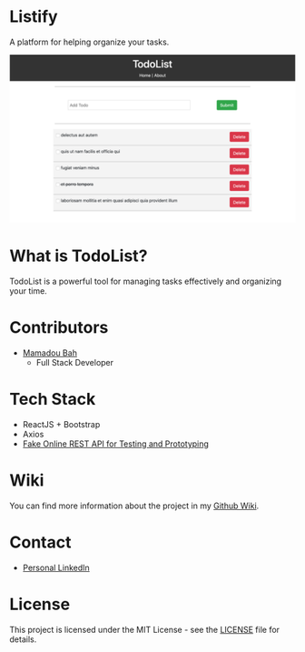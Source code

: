 # Listify

A platform for helping organize your tasks.

![TodoList Screenshot](WikiImages/TodoListHomepage.png?raw=true)

# What is TodoList?

TodoList is a powerful tool for managing tasks effectively and organizing your time.

# Contributors

- [Mamadou Bah](https://www.linkedin.com/in/mamadou-bah-9962a711b/)
  - Full Stack Developer

# Tech Stack

- ReactJS + Bootstrap
- Axios
- [Fake Online REST API for Testing and Prototyping](https://jsonplaceholder.typicode.com/)

# Wiki

You can find more information about the project in my [Github Wiki](https://github.com/Mousto097/TodoList-React-Bootstrap/wiki).

# Contact

- [Personal LinkedIn](https://www.linkedin.com/in/mamadou-bah-9962a711b/)

# License

This project is licensed under the MIT License - see the [LICENSE](LICENSE) file for details.

